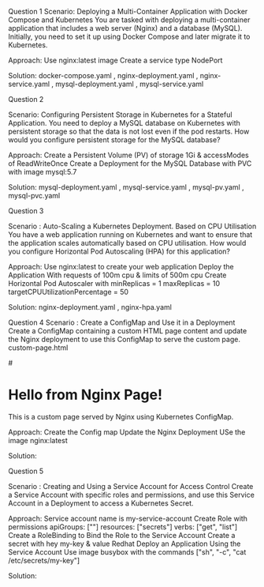 
Question 1
Scenario: Deploying a Multi-Container Application with Docker Compose and Kubernetes You are tasked with deploying a multi-container application that includes a web server (Nginx) and a database (MySQL).
Initially, you need to set it up using Docker Compose and later migrate it
to Kubernetes.

Approach:
Use nginx:latest image
Create a service type NodePort

Solution: 
docker-compose.yaml , nginx-deployment.yaml , nginx-service.yaml , mysql-deployment.yaml , mysql-service.yaml

Question 2

Scenario: Configuring Persistent Storage in Kubernetes for a Stateful Application. You need to deploy a MySQL database on Kubernetes with persistent storage so that the data is not lost even if the pod restarts.
How would you configure persistent storage for the MySQL database?

Approach:
Create a Persistent Volume (PV) of storage 1Gi &
accessModes of ReadWriteOnce
Create a Deployment for the MySQL Database with PVC
with image mysql:5.7

Solution:
mysql-deployment.yaml , mysql-service.yaml , mysql-pv.yaml , mysql-pvc.yaml

Question 3

Scenario : Auto-Scaling a Kubernetes Deployment. Based on CPU Utilisation You have a web application running on Kubernetes and want to ensure that the application scales automatically based on CPU utilisation.
How would you configure Horizontal Pod Autoscaling (HPA) for this
application?

Approach:
Use nginx:latest to create your web application
Deploy the Application
With requests of 100m cpu & limits of 500m cpu
Create Horizontal Pod Autoscaler with
minReplicas = 1
maxReplicas = 10
targetCPUUtilizationPercentage = 50

Solution:
nginx-deployment.yaml , nginx-hpa.yaml

Question 4
Scenario : Create a ConfigMap and Use it in a Deployment
Create a ConfigMap containing a custom HTML page content and update the Nginx deployment to use this ConfigMap to serve the custom page.
custom-page.html
<!-- custom-page.html -->
<!DOCTYPE html>
<html lang="en">
<head>
<meta charset="UTF-8">
<meta name="viewport" content="width=device-width, initial-scale=1.0">
<title>LW Nginx Page</title>
</head>
<body>
# <h1>Hello from Nginx Page!</h1>
<p>This is a custom page served by Nginx using Kubernetes ConfigMap.</p>
</body>
</html>

Approach:
Create the Config map
Update the Nginx Deployment
USe the image nginx:latest

Solution:

Question 5

Scenario : Creating and Using a Service Account for Access Control Create a Service Account with specific roles and permissions, and use this Service Account in a Deployment to access a Kubernetes
Secret.

Approach:
Service account name is my-service-account
Create Role with permissions
apiGroups: [""]
resources: ["secrets"]
verbs: ["get", "list"]
Create a RoleBinding to Bind the Role to the Service
Account
Create a secret with hey my-key & value Redhat
Deploy an Application Using the Service Account
Use image busybox with the commands
["sh", "-c", "cat /etc/secrets/my-key"]

Solution:
